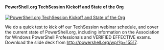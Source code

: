 ﻿#### PowerShell.org TechSession Kickoff and State of the Org

[![PowerShell.org TechSession Kickoff and State of the Org](https://i2.ytimg.com/vi/EvpUxNkea7E/hqdefault.jpg "PowerShell.org TechSession Kickoff and State of the Org")](https://www.youtube.com/watch?v=EvpUxNkea7E)

We do a quick test to kick off our TechSession webinar schedule, and cover the current state of PowerShell.org, including information on the Association for Windows PowerShell Professionals and VERIFIED EFFECTIVE exams. Download the slide deck from http://powershell.org/wp/?p=15517. 


